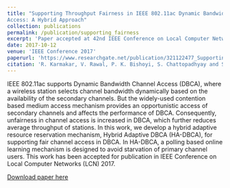 ```yaml
---
title: "Supporting Throughput Fairness in IEEE 802.11ac Dynamic Bandwidth Channel
Access: A Hybrid Approach"
collection: publications
permalink: /publication/supporting_fairness
excerpt: 'Paper accepted at 42nd IEEE Conference on Local Computer Networks (LCN). 2017. for publication in its proceedings.'
date: 2017-10-12
venue: 'IEEE Conference 2017'
paperurl: 'https://www.researchgate.net/publication/321122477_Supporting_Throughput_Fairness_in_IEEE_80211ac_Dynamic_Bandwidth_Channel_Access_A_Hybrid_Approach/link/5b8ed7fb92851c6b7ebffb7a/download'
citation: 'R. Karmakar, V. Rawal, P. K. Bishoyi, S. Chattopadhyay and S. Chakraborty, &quot;Supporting Throughput Fairness in IEEE 802.11ac Dynamic Bandwidth Channel Access: A Hybrid Approach,&quot; 2017 IEEE 42nd Conference on Local Computer Networks (LCN), Singapore, 2017, pp. 462-470, doi: 10.1109/LCN.2017.93.'
---
```

IEEE 802.11ac supports Dynamic Bandwidth Channel Access (DBCA), where a wireless station selects
channel bandwidth dynamically based on the availability of the secondary channels. But the widely-used
contention based medium access mechanism provides an opportunistic access of secondary channels and
affects the performance of DBCA. Consequently, unfairness in channel access is increased in DBCA,
which further reduces average throughput of stations. In this work, we develop a hybrid adaptive resource
reservation mechanism, Hybrid Adaptive DBCA (HA-DBCA), for supporting fair channel access in
DBCA. In HA-DBCA, a polling based online learning mechanism is designed to avoid starvation of
primary channel users. This work has been accepted for publication in IEEE Conference on Local
Computer Networks (LCN) 2017.

[Download paper here](../files/publications/support_fairness.pdf)
